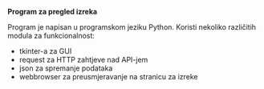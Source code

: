 **Program za pregled izreka**

Program je napisan u programskom jeziku Python. Koristi nekoliko različitih modula za funkcionalnost:
  - tkinter-a za GUI
  - request za HTTP zahtjeve nad API-jem
  - json za spremanje podataka
  - webbrowser za preusmjeravanje na stranicu za izreke 
